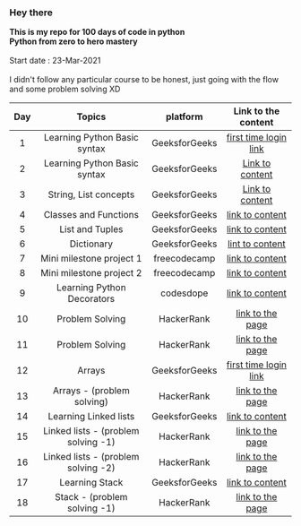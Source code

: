 ### Hey there
**This is my repo for 100 days of code in python  
Python from zero to hero mastery**  
<br/>
Start date : 23-Mar-2021  
<br/>
I didn't follow any particular course to be honest, just going with the flow  and some problem solving XD
<br/>  

| Day    | Topics          | platform | Link to the content |
| :----: | :-------------: | :-----------: | :-----------------: |
| 1 | Learning Python Basic syntax | GeeksforGeeks | [first time login link](https://practice.geeksforgeeks.org/batch/fork-python) |
| 2 | Learning Python Basic syntax | GeeksforGeeks | [Link to content](https://practice.geeksforgeeks.org/tracks/python-module-2/?batchId=119) |
| 3 | String, List concepts | GeeksforGeeks | [Link to content](https://practice.geeksforgeeks.org/tracks/python-module-3/?batchId=119) |
| 4 | Classes and Functions | GeeksforGeeks | [link to content](https://practice.geeksforgeeks.org/tracks/python-module-4/?batchId=119) |
| 5 | List and Tuples | GeeksforGeeks | [link to content](https://practice.geeksforgeeks.org/tracks/python-module-5/?batchId=119) |
| 6 | Dictionary | GeeksforGeeks | [lint to content](https://practice.geeksforgeeks.org/tracks/python-module-6/?batchId=119) |
| 7 | Mini milestone project 1 | freecodecamp | [link to content ](https://www.youtube.com/watch?v=SqvVm3QiQVk&t=1712s) |
| 8 | Mini milestone project 2 | freecodecamp | [link to content ](https://www.youtube.com/watch?v=SqvVm3QiQVk&t=1712s) |
| 9 | Learning Python Decorators | codesdope | [link to content ](https://www.codesdope.com/course/python-decorators/) |
| 10 | Problem Solving | HackerRank | [link to the page](https://www.hackerrank.com/domains/python?badge_type=python) |
| 11 | Problem Solving | HackerRank | [link to the page](https://www.hackerrank.com/domains/python?badge_type=python) |
| 12 | Arrays | GeeksforGeeks | [first time login link](https://www.geeksforgeeks.org/array-python-set-1-introduction-functions/) |
| 13 | Arrays - (problem solving) | HackerRank | [link to the page](https://www.hackerrank.com/domains/data-structures) |
| 14 | Learning Linked lists | GeeksforGeeks | [link to content](https://www.geeksforgeeks.org/data-structures/linked-list/) |
| 15 | Linked lists - (problem solving -1) | HackerRank | [link to the page](https://www.hackerrank.com/domains/data-structures) |
| 16 | Linked lists - (problem solving -2) | HackerRank | [link to the page](https://www.hackerrank.com/domains/data-structures) |
| 17 | Learning Stack | GeeksforGeeks | [link to content](https://www.geeksforgeeks.org/stack-data-structure/) |
| 18 | Stack - (problem solving -1) | HackerRank | [link to the page](https://www.hackerrank.com/domains/data-structures?filters%5Bsubdomains%5D%5B%5D=stacks) 